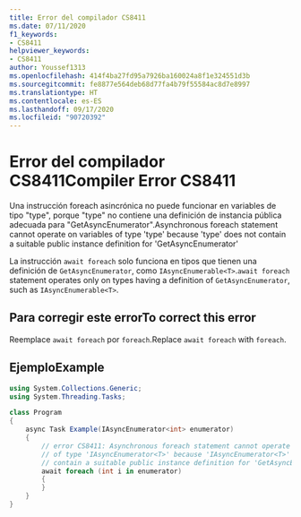 ```yaml
---
title: Error del compilador CS8411
ms.date: 07/11/2020
f1_keywords:
- CS8411
helpviewer_keywords:
- CS8411
author: Youssef1313
ms.openlocfilehash: 414f4ba27fd95a7926ba160024a8f1e324551d3b
ms.sourcegitcommit: fe8877e564deb68d77fa4b79f55584ac8d7e8997
ms.translationtype: HT
ms.contentlocale: es-ES
ms.lasthandoff: 09/17/2020
ms.locfileid: "90720392"
---
```

# <a name="compiler-error-cs8411"></a><span data-ttu-id="c9d68-102">Error del compilador CS8411</span><span class="sxs-lookup"><span data-stu-id="c9d68-102">Compiler Error CS8411</span></span>

<span data-ttu-id="c9d68-103">Una instrucción foreach asincrónica no puede funcionar en variables de tipo "type", porque "type" no contiene una definición de instancia pública adecuada para "GetAsyncEnumerator".</span><span class="sxs-lookup"><span data-stu-id="c9d68-103">Asynchronous foreach statement cannot operate on variables of type 'type' because 'type' does not contain a suitable public instance definition for 'GetAsyncEnumerator'</span></span>

<span data-ttu-id="c9d68-104">La instrucción `await foreach` solo funciona en tipos que tienen una definición de `GetAsyncEnumerator`, como `IAsyncEnumerable<T>`.</span><span class="sxs-lookup"><span data-stu-id="c9d68-104">`await foreach` statement operates only on types having a definition of `GetAsyncEnumerator`, such as `IAsyncEnumerable<T>`.</span></span>

## <a name="to-correct-this-error"></a><span data-ttu-id="c9d68-105">Para corregir este error</span><span class="sxs-lookup"><span data-stu-id="c9d68-105">To correct this error</span></span>

<span data-ttu-id="c9d68-106">Reemplace `await foreach` por `foreach`.</span><span class="sxs-lookup"><span data-stu-id="c9d68-106">Replace `await foreach` with `foreach`.</span></span>

## <a name="example"></a><span data-ttu-id="c9d68-107">Ejemplo</span><span class="sxs-lookup"><span data-stu-id="c9d68-107">Example</span></span>

```csharp
using System.Collections.Generic;
using System.Threading.Tasks;

class Program
{
    async Task Example(IAsyncEnumerator<int> enumerator)
    {
        // error CS8411: Asynchronous foreach statement cannot operate on variables
        // of type 'IAsyncEnumerator<T>' because 'IAsyncEnumerator<T>' does not
        // contain a suitable public instance definition for 'GetAsyncEnumerator'
        await foreach (int i in enumerator)
        {
        }
    }
}
```
